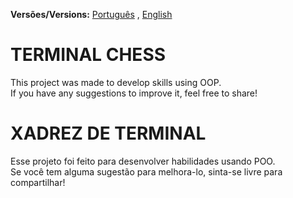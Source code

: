 
**Versões/Versions:** [Português](#portugues) , [English](#ingles) 

<div id="ingles">
  
# TERMINAL CHESS 

This project was made to develop skills using OOP.  
If you have any suggestions to improve it, feel free to share!

   
<div id="portugues">
  
# XADREZ DE TERMINAL

Esse projeto foi feito para desenvolver habilidades usando POO.  
Se você tem alguma sugestão para melhora-lo, sinta-se livre para compartilhar!

</div>


